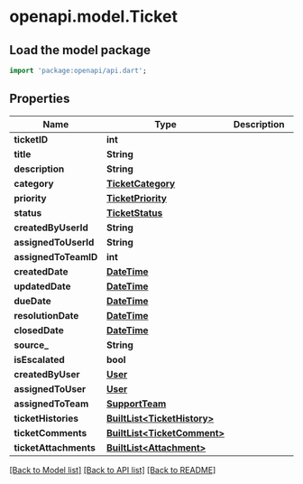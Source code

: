 # openapi.model.Ticket

## Load the model package
```dart
import 'package:openapi/api.dart';
```

## Properties
Name | Type | Description | Notes
------------ | ------------- | ------------- | -------------
**ticketID** | **int** |  | [optional] 
**title** | **String** |  | 
**description** | **String** |  | 
**category** | [**TicketCategory**](TicketCategory.md) |  | 
**priority** | [**TicketPriority**](TicketPriority.md) |  | 
**status** | [**TicketStatus**](TicketStatus.md) |  | 
**createdByUserId** | **String** |  | 
**assignedToUserId** | **String** |  | [optional] 
**assignedToTeamID** | **int** |  | [optional] 
**createdDate** | [**DateTime**](DateTime.md) |  | [optional] 
**updatedDate** | [**DateTime**](DateTime.md) |  | [optional] 
**dueDate** | [**DateTime**](DateTime.md) |  | [optional] 
**resolutionDate** | [**DateTime**](DateTime.md) |  | [optional] 
**closedDate** | [**DateTime**](DateTime.md) |  | [optional] 
**source_** | **String** |  | 
**isEscalated** | **bool** |  | [optional] 
**createdByUser** | [**User**](User.md) |  | [optional] 
**assignedToUser** | [**User**](User.md) |  | [optional] 
**assignedToTeam** | [**SupportTeam**](SupportTeam.md) |  | [optional] 
**ticketHistories** | [**BuiltList&lt;TicketHistory&gt;**](TicketHistory.md) |  | [optional] 
**ticketComments** | [**BuiltList&lt;TicketComment&gt;**](TicketComment.md) |  | [optional] 
**ticketAttachments** | [**BuiltList&lt;Attachment&gt;**](Attachment.md) |  | [optional] 

[[Back to Model list]](../README.md#documentation-for-models) [[Back to API list]](../README.md#documentation-for-api-endpoints) [[Back to README]](../README.md)


